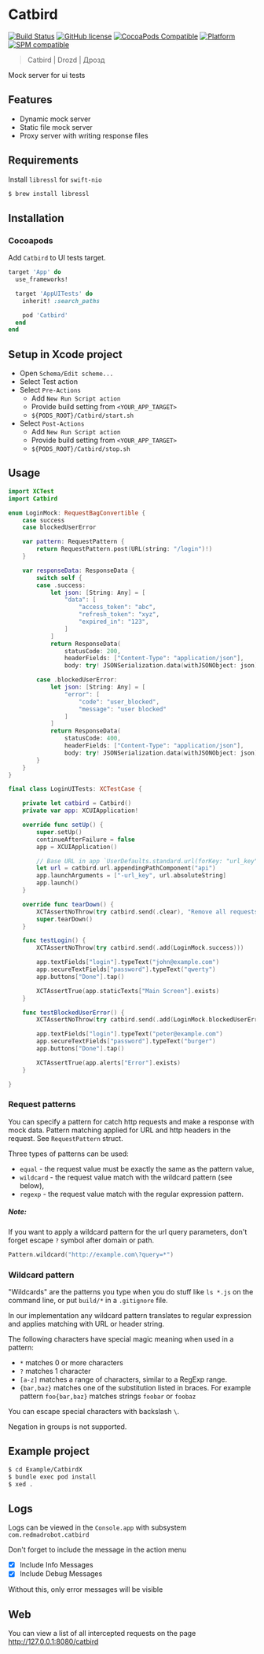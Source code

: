 # Catbird

[![Build Status](https://travis-ci.com/RedMadRobot/catbird.svg?branch=master)](https://travis-ci.com/RedMadRobot/catbird)
[![GitHub license](https://img.shields.io/badge/license-MIT-lightgrey.svg)](https://github.com/RedMadRobot/Catbird/blob/master/LICENSE)
[![CocoaPods Compatible](https://img.shields.io/cocoapods/v/Catbird.svg)](https://cocoapods.org/pods/Catbird)
[![Platform](https://img.shields.io/cocoapods/p/Catbird.svg?style=flat)](https://cocoapods.org/pods/Catbird)
[![SPM compatible](https://img.shields.io/badge/spm-compatible-brightgreen.svg?style=flat)](https://swift.org/package-manager)

> Catbird | Drozd | Дрозд

Mock server for ui tests

## Features

- Dynamic mock server
- Static file mock server
- Proxy server with writing response files

## Requirements

Install `libressl` for `swift-nio`

```bash
$ brew install libressl
```

## Installation

### Cocoapods

Add `Catbird` to UI tests target.

```ruby
target 'App' do
  use_frameworks!

  target 'AppUITests' do
    inherit! :search_paths

    pod 'Catbird'
  end
end
```

## Setup in Xcode project

- Open `Schema/Edit scheme...`
- Select Test action
- Select `Pre-Actions`
  - Add `New Run Script action`
  - Provide build setting from `<YOUR_APP_TARGET>`
  - `${PODS_ROOT}/Catbird/start.sh`
- Select `Post-Actions`
  - Add `New Run Script action`
  - Provide build setting from `<YOUR_APP_TARGET>`
  - `${PODS_ROOT}/Catbird/stop.sh`

## Usage

```swift
import XCTest
import Catbird

enum LoginMock: RequestBagConvertible {
    case success
    case blockedUserError

    var pattern: RequestPattern {
        return RequestPattern.post(URL(string: "/login")!)
    }

    var responseData: ResponseData {
        switch self {
        case .success:
            let json: [String: Any] = [
                "data": [
                    "access_token": "abc",
                    "refresh_token": "xyz",
                    "expired_in": "123",
                ]
            ]
            return ResponseData(
                statusCode: 200,
                headerFields: ["Content-Type": "application/json"],
                body: try! JSONSerialization.data(withJSONObject: json))

        case .blockedUserError:
            let json: [String: Any] = [
                "error": [
                    "code": "user_blocked",
                    "message": "user blocked"
                ]
            ]
            return ResponseData(
                statusCode: 400,
                headerFields: ["Content-Type": "application/json"],
                body: try! JSONSerialization.data(withJSONObject: json))
        }
    }
}

final class LoginUITests: XCTestCase {

    private let catbird = Catbird()
    private var app: XCUIApplication!

    override func setUp() {
        super.setUp()
        continueAfterFailure = false
        app = XCUIApplication()

        // Base URL in app `UserDefaults.standard.url(forKey: "url_key")`
        let url = catbird.url.appendingPathComponent("api")
        app.launchArguments = ["-url_key", url.absoluteString]
        app.launch()
    }

    override func tearDown() {
        XCTAssertNoThrow(try catbird.send(.clear), "Remove all requests")
        super.tearDown()
    }

    func testLogin() {
        XCTAssertNoThrow(try catbird.send(.add(LoginMock.success)))

        app.textFields["login"].typeText("john@example.com")
        app.secureTextFields["password"].typeText("qwerty")
        app.buttons["Done"].tap()

        XCTAssertTrue(app.staticTexts["Main Screen"].exists)
    }

    func testBlockedUserError() {
        XCTAssertNoThrow(try catbird.send(.add(LoginMock.blockedUserError)))

        app.textFields["login"].typeText("peter@example.com")
        app.secureTextFields["password"].typeText("burger")
        app.buttons["Done"].tap()

        XCTAssertTrue(app.alerts["Error"].exists)
    }

}
```

### Request patterns

You can specify a pattern for catch http requests and make a response with mock data. Pattern matching applied for URL and http headers in the request. See `RequestPattern` struct.

Three types of patterns can be used:

- `equal` - the request value must be exactly the same as the pattern value,
- `wildcard` - the request value match with the wildcard pattern (see below),
- `regexp` - the request value match with the regular expression pattern.

##### Note: 
If you want to apply a wildcard pattern for the url query parameters, don't forget escape `?` symbol after domain or path.

```swift
Pattern.wildcard("http://example.com\?query=*")
```

### Wildcard pattern

"Wildcards" are the patterns you type when you do stuff like `ls *.js` on the command line, or put `build/*` in a `.gitignore` file.

In our implementation any wildcard pattern translates to regular expression and applies matching with URL or header string.

The following characters have special magic meaning when used in a pattern:

- `*` matches 0 or more characters
- `?` matches 1 character
- `[a-z]` matches a range of characters, similar to a RegExp range. 
- `{bar,baz}` matches one of the substitution listed in braces. For example pattern  `foo{bar,baz}` matches strings `foobar` or `foobaz`

You can escape special characters with backslash `\`.

Negation in groups is not supported.


## Example project

```bash
$ cd Example/CatbirdX
$ bundle exec pod install
$ xed .
```

## Logs

Logs can be viewed in the `Console.app` with subsystem `com.redmadrobot.catbird`

Don't forget to include the message in the action menu

- [x] Include Info Messages
- [x] Include Debug Messages

Without this, only error messages will be visible

## Web

You can view a list of all intercepted requests on the page http://127.0.0.1:8080/catbird
